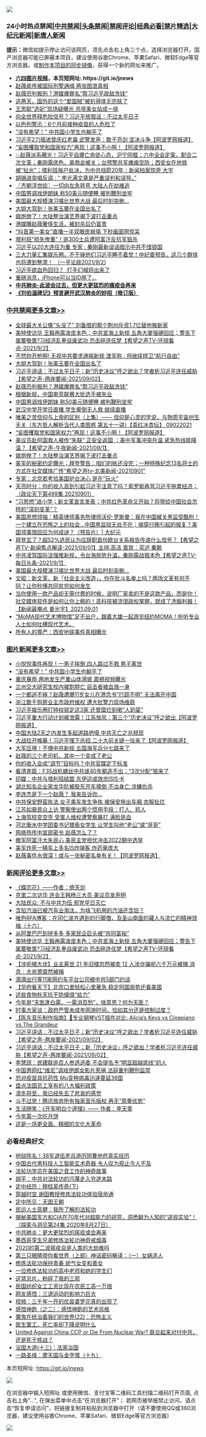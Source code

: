 ![](https://raw.githubusercontent.com/fqnews/bnews/master/64photo/fqnews-qr.jpg)

<div id="tt">
<h3>24小时热点禁闻|<a href="#%E4%B8%AD%E5%85%B1%E7%A6%81%E9%97%BB%E6%9B%B4%E5%A4%9A%E6%96%87%E7%AB%A0">中共禁闻</a>|<a href="#%E5%9B%BE%E7%89%87%E6%96%B0%E9%97%BB%E6%9B%B4%E5%A4%9A%E6%96%87%E7%AB%A0">头条禁闻</a>|<a href="#%E6%96%B0%E9%97%BB%E8%AF%84%E8%AE%BA%E6%9B%B4%E5%A4%9A%E6%96%87%E7%AB%A0">禁闻评论|<a href="#%E5%BF%85%E7%9C%8B%E7%BB%8F%E5%85%B8%E5%A5%BD%E6%96%87">经典必看|<a href="/video.md#%E7%A6%81%E7%89%87%E7%B2%BE%E9%80%89">禁片精选</a>|<a href="https://github.com/fqnews/djy/blob/master/gb/nf1351518.md#1">大纪元新闻</a>|<a href="https://github.com/fqnews/ntdtv/blob/master/gb/prog204.md#1">新唐人新闻</a></h3>
<div><b>提示：</b>微信如提示停止访问该网页，须先点击右上角三个点，选择浏览器打开。国产浏览器可能已屏蔽本项目，建议使用谷歌Chrome、苹果Safari、微软Edge等官方浏览器。或<a href="https://github.com/fqnews/bnews/blob/master/%E5%88%B6%E4%BD%9Cgit%E7%A6%81%E9%97%BB%E9%95%9C%E5%83%8F.md">制作本项目的同步镜像</a>，获得一个新的网址来推广。</div>
<ul>
<li><b><a href="http://d1.bdrive.tk/64.mp4" target="_blank">六四图片视频</a>，本页短网址: https://git.io/jnews</b></li>
<li><a href="/yule/20210902/1617418.md">赵薇疯传被国际刑警通缉 两张图泄真相</a></li>
<li><a href="/cbnews/20210902/1617727.md">赵薇恐判极刑？港媒爆罪名“帮习近平政敌洗钱”</a></li>
<li><a href="/cnnews/20210902/1617467.md">这两天，国外的这个“爱国贼”被扒得体无完肤了</a></li>
<li><a href="/yule/20210902/1617592.md">王思聪“选妃”现场疑曝光 吊带美女站成一排</a></li>
<li><a href="/comments/20210902/1617688.md">向全世界释危险信号？习近平放狠话：不过太平日子</a></li>
<li><a href="/worldnews/20210902/1617416.md">以色列警示：6个月前接种疫苗的人危险了</a></li>
<li><a href="/topimagenews/20210902/1617694.md">“没有希望！” 中共国小学生也躺平了</a></li>
<li><a href="/cnnews/20210902/1617638.md">习近平2刀插进曾庆红老巢 武警发声：敢于亮剑 坚决斗争【阿波罗网报道】</a></li>
<li><a href="/cbnews/20210902/1617706.md">“妄图攫取党和国家权力”再现！这事不小啊！【阿波罗网报道】</a></li>
<li><a href="/bannedvideo/20210902/1617602.md">💥赵薇派系曝光！习近平自爆亡命徒心态，沪宁同框；六中全会定案，配合二次文革；秦刚露底色，美商会被关；台预警共军瘫痪空防；西安女在地铁被“扯光”；塔利班挨户处决，为中共挡箭20年｜新闻拍案惊奇 大宇</a></li>
<li><a href="/ssgc/20210902/1617759.md">胡锡进突唱反调 : “ 李光满文章是严重误判和误导。”</a></li>
<li><a href="/ssgc/20210902/1617582.md">〖兲朝浮世绘〗一切向左急转弯 大陆人在劫难逃</a></li>
<li><a href="/cbnews/20210902/1617725.md">中国男调戏伊朗妹 称50美元随便睡 被判鞭刑坐牢</a></li>
<li><a href="/cbnews/20210902/1617431.md">美国最大规模演习堪比世界大战 最后时刻突删…</a></li>
<li><a href="/cbnews/20210902/1617801.md">大姐大驾到！张美玉要在全国出名了</a></li>
<li><a href="/cbnews/20210902/1617586.md">娘炮惨了！大陆整治演艺界揭下波打击重点</a></li>
<li><a href="/yule/20210902/1617417.md">港媒曝赵薇奢侈生活，被封杀后仍富贵</a></li>
<li><a href="/yule/20210902/1617470.md">“抖音第一美女”直播一半双眼皮崩塌 下秒画面网惊呆</a></li>
<li><a href="/cnnews/20210902/1617730.md">塔利班“损失惨重”！逾300士兵遭阿富汗反抗军狙杀</a></li>
<li><a href="/cnnews/20210903/1617917.md">习近平以20大连任为重 专家 : 秦刚最新谈话暗示中共不惜锁国</a></li>
<li><a href="/bannedvideo/20210902/1617693.md">三大力量汇集娱乐圈，不干掉他们习近平睡不着觉！中纪委预告，这几个群体也将遭到整肃！ （一平论政2021/9/2)</a></li>
<li><a href="/headline/20210902/1617493.md">习近平欲血色回归？  打手们喊将出来了</a></li>
<li><a href="/cnnews/20210902/1617444.md">重磅消息，iPhone可以当ID用了…</a></li>
<li><b><a href="/comments/20200211/1275071.md" target="_blank">中共肺炎-此波会过去，但更大更猛烈的瘟疫会再来</a></b></li>
<li><b><a href="/comments/20200207/1272816.md" target="_blank">《刘伯温碑记》预言避开武汉肺炎的妙招（修订版）</a></b></li>
</ul>
</div>

<div class="catlist">
<h3><a href="/cbnews/" target="_blank">中共禁闻</a><span><a href="/cbnews/" target="_blank" rel="nofollow">更多文章>></a></span></h3>
<ul>
<li><a href="/cbnews/20210903/1617933.md" target="_blank">全球最大关公像“头没了” 刘备借的那个荆州斥资1.7亿替他搬新家</a></li>
<li><a href="/comments/20210903/1617932.md" target="_blank">美特使访华 王毅再露泼皮本色；中共宣海上新规 五角大厦强硬回应；警告下属要敬畏?习经济乱拳自废武功 恐击碎连任梦【希望之声TV-环球看点-2021/9/2】</a></li>
<li><a href="/cbnews/20210903/1617916.md" target="_blank">不然你开枪啊! 无视中共要求通报新规 澳军称 : 将继续捍卫“航行自由”</a></li>
<li><a href="/cbnews/20210902/1617801.md" target="_blank">大姐大驾到！张美玉要在全国出名了</a></li>
<li><a href="/comments/20210902/1617778.md" target="_blank">习近平讲话：不过太平日子；新“历史决议”呼之欲出？学者析习近平连任威胁【希望之声-两岸要闻-2021/09/02】</a></li>
<li><a href="/cbnews/20210902/1617727.md" target="_blank">赵薇恐判极刑？港媒爆罪名“帮习近平政敌洗钱”</a></li>
<li><a href="/cbnews/20210902/1617726.md" target="_blank">根据新规，中国电竞联赛大批选手被失业</a></li>
<li><a href="/cbnews/20210902/1617725.md" target="_blank">中国男调戏伊朗妹 称50美元随便睡 被判鞭刑坐牢</a></li>
<li><a href="/cbnews/20210902/1617711.md" target="_blank">武汉中学开学日直播 学生晕倒无人救 继续直播</a></li>
<li><a href="/comments/20210902/1617707.md" target="_blank">唯美之灵信仰与上帝的区别（上集）—— 信仰是心灵的学说，与物质宇宙创生无关（东方哲人解析当代人类困惑  第五十一讲）【袁红冰杏坛】 09022021</a></li>
<li><a href="/cbnews/20210902/1617706.md" target="_blank">“妄图攫取党和国家权力”再现！这事不小啊！【阿波罗网报道】</a></li>
<li><a href="/comments/20210902/1617604.md" target="_blank">美议员赴阿国救人被传“失联” 正安全返国 ；美中军事冲突升温  紧急热线能降温？【希望之声-午夜新闻-2021/09/1】</a></li>
<li><a href="/cbnews/20210902/1617586.md" target="_blank">娘炮惨了！大陆整治演艺界揭下波打击重点</a></li>
<li><a href="/comments/20210902/1617565.md" target="_blank">美军的秘密约定曝光；拜登警告：咱们的帐还没完；一种特殊纪念13名将士的方式在社交媒体广传“希望之声tv-北美新闻-20210901”</a></li>
<li><a href="/cbnews/20210902/1617528.md" target="_blank">专家：北京若考验美国护台决心 是在“玩火”</a></li>
<li><a href="/cbnews/20210902/1617492.md" target="_blank">天亮时分：你的收入高到引起习近平注意了吗？索罗斯再骂习近平拖累经济；（政论天下第499集 20210901）</a></li>
<li><a href="/comments/20210902/1617472.md" target="_blank">“习思想”进小学；新文革宣言发表；中共红色革命又开始？将带给中国社会怎样的“深刻变革”？</a></li>
<li><a href="/cbnews/20210902/1617454.md" target="_blank">美国思想领袖：精英律师事务所律师沃伦·罗斯曼：我在中国被关黑监受酷刑！一个建立在恐怖之上的社会&#8230;中国黑监狱无处不在；揭穿行贿引起的报复？美国领事馆回应为何成谜？（预告片）| 大纪元</a></li>
<li><a href="/comments/20210902/1617437.md" target="_blank">拜登玄了？超52%选民认为应辞职首份欧台关系报告传递什么信号？【希望之声TV-新闻焦点解读-2021/09/01】主持:高洁  嘉宾：蓝述 秦鹏</a></li>
<li><a href="/comments/20210902/1617436.md" target="_blank">中共凌驾国际法强推新规，令台海局势升温，秦刚露战狼本色【希望之声TV-每日头条-2021/9/1】</a></li>
<li><a href="/cbnews/20210902/1617431.md" target="_blank">美国最大规模演习堪比世界大战 最后时刻突删…</a></li>
<li><a href="/cbnews/20210902/1617429.md" target="_blank">文昭：新文革、新「社会主义改造」，你在批斗名单上吗？两场文革有何不同？让你秒懂共同贫穷如何发生</a></li>
<li><a href="/comments/20210902/1617409.md" target="_blank">当你使用一款产品却无需付费的时候，说明厂家卖的不是这款产品，而是你！社交媒体软件是如何让你上瘾的！高科技被流氓政权掌握，就成了洗脑利器！【新闻最嘲点 姜光宇】2021.09.01</a></li>
<li><a href="/comments/20210902/1617398.md" target="_blank">“MoMA现代艺术博物馆”足不出户，跟着大雄一起游览纽约MOMA！听听专业人士如何吐槽现代艺术。</a></li>
<li><a href="/cbnews/20210902/1617381.md" target="_blank">所有人的尊严：西安地铁事件真相曝光</a></li>

</ul>
</div>
<div class="catlist">
<h3><a href="/topimagenews/" target="_blank">图片新闻</a><span><a href="/topimagenews/" target="_blank" rel="nofollow">更多文章>></a></span></h3>
<ul>
<li><a href="/topimagenews/20210902/1617705.md" target="_blank">小悦悦事件再现！一男子摔倒 四人路过不救 男子离世</a></li>
<li><a href="/topimagenews/20210902/1617694.md" target="_blank">“没有希望！” 中共国小学生也躺平了</a></li>
<li><a href="/topimagenews/20210902/1617679.md" target="_blank">重庆暴雨 两地发生严重山体滑坡 震撼视频曝光</a></li>
<li><a href="/topimagenews/20210902/1617333.md" target="_blank">兰州交大研究生校内被割脖亡 目击者被血溅一身</a></li>
<li><a href="/topimagenews/20210902/1617304.md" target="_blank">一个都逃不掉？赵薇遭爆11岁女儿在港念书“行踪不明” 无法离开中国</a></li>
<li><a href="/topimagenews/20210901/1617121.md" target="_blank">浙江数千购房业主市政府维权 遭大批警力现场维稳</a></li>
<li><a href="/topimagenews/20210901/1617120.md" target="_blank">习近平娱乐圈打特权锁定这3家 还曾糜烂到喝“人奶宴”</a></li>
<li><a href="/topimagenews/20210901/1617108.md" target="_blank">习近平重大行动计划被泄露！江系放风：第三个”历史决议”呼之欲出【阿波罗网报道】</a></li>
<li><a href="/topimagenews/20210901/1617080.md" target="_blank">中国大陆2天之内发生多起道路坍塌 中共灭亡之兆频现</a></li>
<li><a href="/topimagenews/20210901/1617008.md" target="_blank">大战拉开帷幕！习近平埋下杀招 二十大前关键一役来了【阿波罗网报道】</a></li>
<li><a href="/topimagenews/20210901/1616896.md" target="_blank">大军压境！不惧中共新规 五国海军兵分七路来了</a></li>
<li><a href="/topimagenews/20210901/1616839.md" target="_blank">赵薇的三个老司机，其中一个变成了老公</a></li>
<li><a href="/topimagenews/20210901/1616812.md" target="_blank">你的收入会成“调节”目标吗？中共官媒定下标准</a></li>
<li><a href="/topimagenews/20210831/1616679.md" target="_blank">看清差距：F35战机螺丝中共或40年都造不出；“3次分配”狼来了</a></li>
<li><a href="/topimagenews/20210831/1616613.md" target="_blank">印媒：中共与塔利班结盟 东伊运或效忠ISIS-K</a></li>
<li><a href="/topimagenews/20210831/1616532.md" target="_blank">湖北知名企业家龙华阶被股东开车撞倒 不治身亡 涉嫌仇杀</a></li>
<li><a href="/topimagenews/20210831/1616521.md" target="_blank">李连杰是下一个赵薇？ 我来告诉你…</a></li>
<li><a href="/topimagenews/20210831/1616512.md" target="_blank">中共保安野蛮执法 女子乘车发生争执 被保安拖出车厢 衣服扯烂</a></li>
<li><a href="/topimagenews/20210831/1616177.md" target="_blank">江苏如皋民众上访 警察使出两个惯用手段：打人、抓人</a></li>
<li><a href="/topimagenews/20210830/1615836.md" target="_blank">上海驾校变空壳 受害人维权遭警察暴打 满脸是血</a></li>
<li><a href="/topimagenews/20210830/1615814.md" target="_blank">河北衡水中学团委书记猥亵女学生 让学生叫他“老公”或“哥哥”</a></li>
<li><a href="/topimagenews/20210830/1615537.md" target="_blank">网络热传中宣部密令 赵薇怎么了？</a></li>
<li><a href="/topimagenews/20210830/1615463.md" target="_blank">撤军阿富汗大失民心 美民主党担忧冲击2022期中选举</a></li>
<li><a href="/topimagenews/20210829/1615436.md" target="_blank">美军炸死一辆车上多名IS炸弹客 炸药量庞大</a></li>
<li><a href="/topimagenews/20210829/1615244.md" target="_blank">赵薇事件水很深！或与一张秘密名单有关！【阿波罗网报道】</a></li>

</ul>
</div>
<div class="catlist">
<h3><a href="/comments/" target="_blank">新闻评论</a><span><a href="/comments/" target="_blank" rel="nofollow">更多文章>></a></span></h3>
<ul>
<li><a href="/comments/20210903/1617991.md" target="_blank">《蝶恋花》——作者：倚天剑</a></li>
<li><a href="/comments/20210903/1617990.md" target="_blank">克里二次访华 连会王韩杨三大员 美议员发声明</a></li>
<li><a href="/comments/20210903/1617986.md" target="_blank">大陆民众: 不与中共为伍 邪党早日灭亡</a></li>
<li><a href="/comments/20210903/1617985.md" target="_blank">含铅汽油已被汽车业淘汰，为啥飞机用的汽油还含铅？</a></li>
<li><a href="/comments/20210903/1617976.md" target="_blank">唯色RFA博客：在冈仁波齐遇到的行脚僧，及圣山南面的藏人与流亡的精神领袖（十六）</a></li>
<li><a href="/comments/20210903/1617943.md" target="_blank">从阿里巴巴到拼多多 多家民企巨头被“共同富裕”</a></li>
<li><a href="/comments/20210903/1617932.md" target="_blank">美特使访华 王毅再露泼皮本色；中共宣海上新规 五角大厦强硬回应；警告下属要敬畏?习经济乱拳自废武功 恐击碎连任梦【希望之声TV-环球看点-2021/9/2】</a></li>
<li><a href="/comments/20210903/1617906.md" target="_blank">【涉呃楼大状】业主离世 21 年旧楼忽然被卖 12 人涉诈骗呃六千万元被捕 消息︰大状萧震然被捕</a></li>
<li><a href="/comments/20210902/1617881.md" target="_blank">滴滴出行等11家网约车平台公司被中共5部门约谈</a></li>
<li><a href="/comments/20210902/1617876.md" target="_blank">【华府看天下】北京口里轻松心里著急 稳定阿国局势还看美国</a></li>
<li><a href="/comments/20210902/1617816.md" target="_blank">这些食物秋天抗干防燥很“给力”</a></li>
<li><a href="/comments/20210902/1617815.md" target="_blank">今年是“天医逢白露，一露消百愁”，啥意思？何为天医？</a></li>
<li><a href="/comments/20210902/1617814.md" target="_blank">时事大家谈：政府严管未成年网游时间，恰如其分还是控制过度？</a></li>
<li><a href="/comments/20210902/1617783.md" target="_blank">【陈东音乐制作指南】🎹专业钢琴VST插件对比: Alicia’s Keys vs Cinepiano vs The Grandeur</a></li>
<li><a href="/comments/20210902/1617778.md" target="_blank">习近平讲话：不过太平日子；新“历史决议”呼之欲出？学者析习近平连任威胁【希望之声-两岸要闻-2021/09/02】</a></li>
<li><a href="/comments/20210902/1617776.md" target="_blank">习近平讲话：不过太平日子；新「历史决议」呼之欲出？学者析习近平连任威胁【希望之声-两岸要闻-2021/09/02】</a></li>
<li><a href="/comments/20210902/1617762.md" target="_blank">李慧琼：民建联逾百人参选选委 不会提名予“明显超越底线”的人</a></li>
<li><a href="/comments/20210902/1617761.md" target="_blank">中国男网红“维尼”调戏伊朗女影片惹祸 法庭重判鞭刑监禁</a></li>
<li><a href="/comments/20210902/1617760.md" target="_blank">恐对疫苗具抗药性 Mu变种病毒迅速蔓延39国</a></li>
<li><a href="/comments/20210902/1617750.md" target="_blank">盘点法国员工享有的八大福利政策</a></li>
<li><a href="/comments/20210902/1617745.md" target="_blank">凛冬将至，我已经失去了悲哀的感觉</a></li>
<li><a href="/comments/20210902/1617737.md" target="_blank">斗不过党！腾讯放弃所有独家音乐版权 再无“周董优势”</a></li>
<li><a href="/comments/20210902/1617736.md" target="_blank">生活随笔：《开车明白个道理》—— 作者：李天童</a></li>
<li><a href="/comments/20210902/1617734.md" target="_blank">今年第一次吃月饼</a></li>
<li><a href="/comments/20210902/1617717.md" target="_blank">这是一场更全面、精细的文化大革命</a></li>

</ul>
</div>

<div class="catlist">
<h3>必看经典好文</h3>
<ul>
<li><a href="/cbnews/20200531/1337381.md" target="_blank">地狱除名！38军退伍老兵游历阴曹地府真实经历</a></li>
<li><a href="/comments/20210223/1492497.md" target="_blank">中国古代黑科技人工智能玄术奇器 令人叹为观止今人不及</a></li>
<li><a href="/comments/20200511/1326751.md" target="_blank">法轮功学员在美国之音工作的神奇故事</a></li>
<li><a href="/cbnews/20200720/1363328.md" target="_blank">胡平：中共对法轮功的污蔑走入穷途末路</a></li>
<li><a href="/tculture/xiulian/20151108/468739.md" target="_blank">定中经历：穆桂英传奇(下)</a></li>
<li><a href="/comments/20200511/1322384.md" target="_blank">穿越时空 谢田教授修炼法轮功体验宿命通</a></li>
<li><a href="/tculture/xiulian/20151111/470021.md" target="_blank">定中所见：天国王朝</a></li>
<li><a href="/ccpdope/20200729/1369047.md" target="_blank">民运人士高健：我所了解的法轮功</a></li>
<li><a href="/cbnews/20200828/1386804.md" target="_blank">揭秘美国军方和CIA在70年代对超能力的研究，洞悉鲜为人知的“遥视实验”！（探索与洞见第24集 2020年8月27日）</a></li>
<li><a href="/comments/20200211/1275071.md" target="_blank">中共肺炎：更大更猛烈的瘟疫或会再来</a></li>
<li><a href="/topimagenews/20210214/1487270.md" target="_blank">墨西哥孪生兄弟修炼法轮功神奇戒烟毒</a></li>
<li><a href="/comments/20200712/1359432.md" target="_blank">2020的第二波瘟疫会是人类的大劫难吗</a></li>
<li><a href="/comments/20200426/1319648.md" target="_blank">第三只眼睛带你看世界（上部）神话密码解译：（一）女娲造人</a></li>
<li><a href="/cbnews/20210720/1590052.md" target="_blank">修炼法轮功保持青春 娇气女变和善女</a></li>
<li><a href="/cbnews/20200702/1354550.md" target="_blank">一位修炼法轮功的高中老师和她的学生们</a></li>
<li><a href="/yule/20210123/1473216.md" target="_blank">这禁忌片，粉碎了我的三观</a></li>
<li><a href="/lifebaike/20200515/1328783.md" target="_blank">民国纺织女工工资比现在农民工高一万倍</a></li>
<li><a href="/cbnews/20200126/1265515.md" target="_blank">网友感悟：三退运动的影响力巨大</a></li>
<li><a href="/aomi/qiwen/20151223/484507.md" target="_blank">视频：三千年一开的优昙婆罗花真的出现了</a></li>
<li><a href="/comments/20210612/1565472.md" target="_blank">感悟神韵（之二）：感悟神韵的艺术风格</a></li>
<li><a href="/comments/20180804/981524.md" target="_blank">魔鬼在统治着我们的世界(22)：恐怖主义</a></li>
<li><a href="/sohnews/20150904/445868.md" target="_blank">医生罢工，死亡率却下降说明什么</a></li>
<li><a href="/comments/20200820/1451960.md" target="_blank">United Against China CCP or Die From Nuclear War? 联合起来对付中共，还是死于核战？</a></li>
<li><a href="/cbnews/20180319/916654.md" target="_blank">治国大道(十三)：法家治国</a></li>
<li><a href="/topimagenews/20180327/919935.md" target="_blank">一路圣缘：摩天国与金字塔（十九）</a></li>

</ul>
</div>

本页短网址: https://git.io/jnews

![](https://raw.githubusercontent.com/fqnews/bnews/master/64photo/fqnews-qr.jpg)

在浏览器中输入短网址 或使用微信、支付宝等二维码工具扫描二维码打开页面, 点击右上角"...", 在弹出菜单中点击“在浏览器打开”； 若网页被举报禁止访问，请点击“恢复申请访问”，将链接复制并粘贴到浏览器中打开（请不要使用QQ或360浏览器，建议使用谷歌Chrome、苹果Safari、微软Edge等官方浏览器）

![](https://raw.githubusercontent.com/fqnews/bnews/master/64photo/wx.jpg)